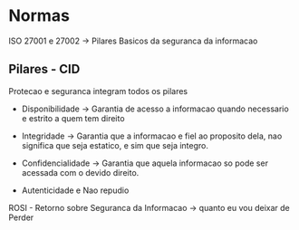 # Normas

ISO 27001 e 27002 -> Pilares Basicos da seguranca da informacao


## Pilares - CID
Protecao e seguranca integram todos os pilares

- Disponibilidade -> Garantia de acesso a informacao quando necessario e estrito a quem tem direito
- Integridade -> Garantia que a informacao e fiel ao proposito dela, nao significa que seja estatico, e sim que seja integro.
- Confidencialidade -> Garantia que aquela informacao so pode ser acessada com o devido direito.

- Autenticidade e Nao repudio 

ROSI - Retorno sobre Seguranca da Informacao -> quanto eu vou deixar de Perder 

